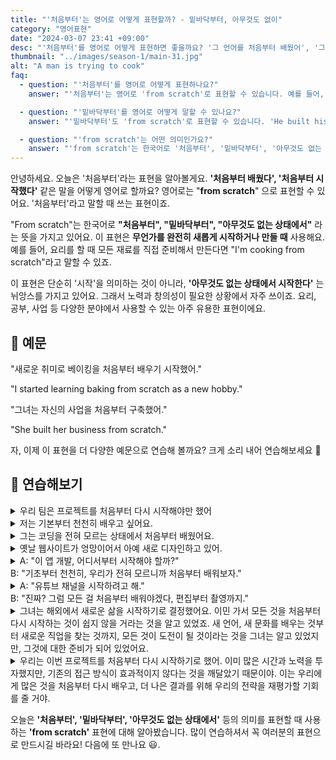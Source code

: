 ```yaml
---
title: "'처음부터'는 영어로 어떻게 표현할까? - 밑바닥부터, 아무것도 없이"
category: "영어표현"
date: "2024-03-07 23:41 +09:00"
desc: "'처음부터'를 영어로 어떻게 표현하면 좋을까요? '그 언어를 처음부터 배웠어', '그 프로젝트를 처음부터 시작했어' 등을 영어로 표현하는 법을 배워봅시다. 다양한 예문을 통해서 연습하고 본인의 표현으로 만들어 보세요."
thumbnail: "../images/season-1/main-31.jpg"
alt: "A man is trying to cook"
faq:
  - question: "'처음부터'를 영어로 어떻게 표현하나요?"
    answer: "'처음부터'는 영어로 'from scratch'로 표현할 수 있습니다. 예를 들어, 'Let's make this cake from scratch'는 '이 케이크를 처음부터 만들어보자'라는 의미입니다."

  - question: "'밑바닥부터'를 영어로 어떻게 말할 수 있나요?"
    answer: "'밑바닥부터'도 'from scratch'로 표현할 수 있습니다. 'He built his business from scratch'는 '그는 사업을 밑바닥부터 일궈냈다'라는 뜻입니다."

  - question: "'from scratch'는 어떤 의미인가요?"
    answer: "'from scratch'는 한국어로 '처음부터', '밑바닥부터', '아무것도 없는 상태에서'라는 의미입니다. 무언가를 완전히 새롭게 시작하거나 만들 때 사용하는 표현입니다."
---
```


안녕하세요. 오늘은 '처음부터'라는 표현을 알아볼게요. **'처음부터 배웠다', '처음부터 시작했다'** 같은 말을 어떻게 영어로 할까요? 영어로는 "**from scratch**" 으로 표현할 수 있어요. '처음부터'라고 말할 때 쓰는 표현이죠.

"From scratch"는 한국어로 **"처음부터", "밑바닥부터", "아무것도 없는 상태에서"** 라는 뜻을 가지고 있어요. 이 표현은 **무언가를 완전히 새롭게 시작하거나 만들 때** 사용해요. 예를 들어, 요리를 할 때 모든 재료를 직접 준비해서 만든다면 "I'm cooking from scratch"라고 말할 수 있죠.

이 표현은 단순히 '시작'을 의미하는 것이 아니라, **'아무것도 없는 상태에서 시작한다'** 는 뉘앙스를 가지고 있어요. 그래서 노력과 창의성이 필요한 상황에서 자주 쓰이죠. 요리, 공부, 사업 등 다양한 분야에서 사용할 수 있는 아주 유용한 표현이에요.

## 📖 예문

"새로운 취미로 베이킹을 처음부터 배우기 시작했어."

"I started learning baking from scratch as a new hobby."

"그녀는 자신의 사업을 처음부터 구축했어."

"She built her business from scratch."

자, 이제 이 표현을 더 다양한 예문으로 연습해 볼까요? 크게 소리 내어 연습해보세요 🚀

## 💬 연습해보기

<details>
  <summary>우리 팀은 프로젝트를 처음부터 다시 시작해야만 했어</summary>
  <span>Our team had to start the project from scratch again.</span>
</details>

<details>
  <summary>저는 기본부터 천천히 배우고 싶어요.</summary>
  <span>I want to learn slowly from scratch.</span>
</details>

<details>
  <summary>그는 코딩을 전혀 모르는 상태에서 처음부터 배웠어요.</summary>
<span>He learned coding from scratch without knowing anything about it.</span>
</details>

<details>
  <summary>옛날 웹사이트가 엉망이어서 아예 새로 디자인하고 있어.</summary>
<span>The old website was a mess, so we're redesigning it from scratch.</span>
</details>

<details>
  <summary>A: "이 앱 개발, 어디서부터 시작해야 할까?"<br>B: "기초부터 천천히, 우리가 전혀 모르니까 처음부터 배워보자."</summary>
  <span>A: "Where should we start with this app development?"<br>B: "Let's learn it from scratch, slowly, since we know nothing about it."</span>
</details>

<details>
  <summary>A: "유튜브 채널을 시작하려고 해."<br>B: "진짜? 그럼 모든 걸 처음부터 배워야겠다, 편집부터 촬영까지."</summary>
<span>A: "I'm thinking of starting a YouTube channel."<br>B: "Really? Then you'll have to learn everything from scratch, from editing to filming."</span>
</details>

<details>
  <summary>그녀는 해외에서 새로운 삶을 시작하기로 결정했어요. 이민 가서 모든 것을 처음부터 다시 시작하는 것이 쉽지 않을 거라는 것을 알고 있었죠. 새 언어, 새 문화를 배우는 것부터 새로운 직업을 찾는 것까지, 모든 것이 도전이 될 것이라는 것을 그녀는 알고 있었지만, 그것에 대한 준비가 되어 있었어요.</summary>
<span>She <a href="/blog/in-english/062.decide-to/">decided to</a> start a new life abroad, knowing that moving and starting everything from scratch wouldn't be easy. From learning a new language and culture to finding a new job, she knew everything would be a challenge, but she was ready for it.</span>
</details>

<details>
  <summary>우리는 이번 프로젝트를 처음부터 다시 시작하기로 했어. 이미 많은 시간과 노력을 투자했지만, 기존의 접근 방식이 효과적이지 않다는 것을 깨달았기 때문이야. 이는 우리에게 많은 것을 처음부터 다시 배우고, 더 나은 결과를 위해 우리의 전략을 재평가할 기회를 줄 거야.</summary>
<span>We've <a href="/blog/in-english/062.decide-to/">decided to</a> start the project from scratch again. we have already invested a lot of time and effort, but realized that our current approach wasn't working. This will give us the chance to relearn many things from scratch and reassess our strategies for better outcomes.</span>
</details>

오늘은 **'처음부터', '밑바닥부터', '아무것도 없는 상태에서'** 등의 의미를 표현할 때 사용하는 **'from scratch'** 표현에 대해 알아봤습니다. 많이 연습하셔서 꼭 여러분의 표현으로 만드시길 바라요! 다음에 또 만나요 😃.

